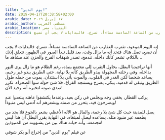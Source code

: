```yaml
---
title: "يوم الدين!"
date: 2019-04-17T20:38:58+02:00
arabic_date: ١٧ إبريل ٢٠١٩
arabic_author: مصطفى الغريب
arabic_location: المنيا، مصر
description: إنه اليوم الموعود، تقترب العقارب من الساعة السادسة مساءاً، تسرع، فالبدايات لا يجب أن تضيع ..
---
```


إنه اليوم الموعود، تقترب العقارب من الساعة السادسة مساءاً، تسرع، فالبدايات لا يجب أن تضيع، تصل هناك فتجد أنه ما يزال وقت، بعد قليل تبدأ الصور في الظهور، تتعلق إذنك بالكلام، تشعر كأنك داخله، تندمج، تصدر شهقات الفرح والحزن عند مشاهد ما ..

أنها تراجيديا البطل، يحاول التقرب إلي مجتمع ينبذه،
رغم الظلام هو ما زال يرى النور بداخله، وفي رحلته المجهولة يبدو الطريق كأنه بلا نهاية،
حتى الطريق يبدو غير رحيم، يساعد شخصا لكن الغدر في القلوب،
والموت يأتي بلا استئذان، يموت من حمله طول الطريق وتبقى له قدميه،
يبكي، يصرخ ويستنجد الفراغ، فلا شئ حوله سوا الصحراء، تكرر صدي صوته لتخبره أنه وحيد الآن!

يركب القطار، يخفي وجه ويجلس في ركن بعيد،
وعندما يكتشفوا عاهته يبتعدوا عنه ويصرخون فيه، يتحرر من صمته ويشعرهم أنه آدمي ليس منبوذاً!

يصل للمدينة حيث كل شئ بلا رحمة، والمال هو الآله الأعظم،
يشعر بالجوع فلا يجد من يطعمه غير منبوذ مثله،
يساعده ليصل لمبتغاه،
في النهاية يقرر البطل أن هذا ليس مجتمعه،
وأنه حياته هناك بين من يشبهونه من المنبوذين!

عن فيلم "يوم الدين" من إخراج أبو بكر شوقي
